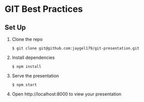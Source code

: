 GIT Best Practices
==================

Set Up
------

1. Clone the repo
    ```
    $ git clone git@github.com:jaygel179/git-presentation.git
    ```

2. Install dependencies
    ```
    $ npm install
    ```

3. Serve the presentation
    ```
    $ npm start
    ```

4. Open http://localhost:8000 to view your presentation
